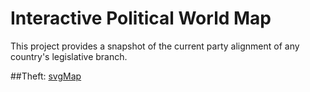 # Interactive Political World Map
This project provides a snapshot of the current party alignment of any country's legislative branch.


##Theft:
[svgMap](https://github.com/StephanWagner/svgMap)